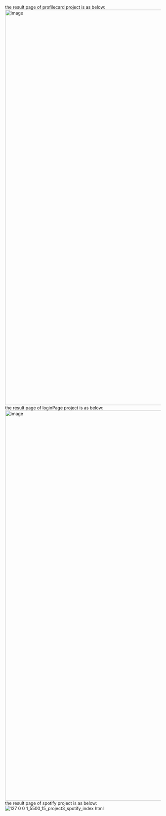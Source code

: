 the result page of profilecard project is as below:
<img width="1276" alt="image" src="https://github.com/mzmask/frontend-HTML-CSS/assets/145260473/75acc61f-134a-440a-98f6-1e346f78f837">
the result page of loginPage project is as below:
<img width="1259" alt="image" src="https://github.com/mzmask/frontend-HTML-CSS/assets/145260473/843f424f-43e0-4645-8e09-9bcbcc73769f">
the result page of spotify project is as below:
![127 0 0 1_5500_15_project3_spotify_index html](https://github.com/mzmask/frontend-HTML-CSS/assets/145260473/a21b3689-2663-4e1d-865e-1f14df61143f)
